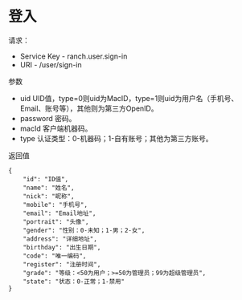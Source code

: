 # 登入

请求：
- Service Key - ranch.user.sign-in
- URI - /user/sign-in

参数
- uid UID值，type=0则uid为MacID，type=1则uid为用户名（手机号、Email、账号等），其他则为第三方OpenID。
- password 密码。
- macId 客户端机器码。
- type 认证类型：0-机器码；1-自有账号；其他为第三方账号。

返回值
```text
{
    "id": "ID值",
    "name": "姓名",
    "nick": "昵称",
    "mobile": "手机号",
    "email": "Email地址",
    "portrait": "头像",
    "gender": "性别：0-未知；1-男；2-女",
    "address": "详细地址",
    "birthday": "出生日期",
    "code": "唯一编码",
    "register": "注册时间",
    "grade": "等级：<50为用户；>=50为管理员；99为超级管理员",
    "state": "状态：0-正常；1-禁用"
}
```
